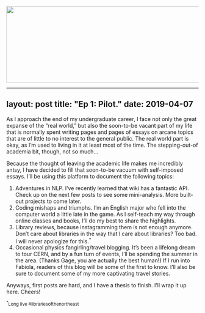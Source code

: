 
<p><img class=header src="https://abigailella.github.io/AEJ.png" width="520" height="200" /></p>

---
layout: post
title: "Ep 1: Pilot."
date: 2019-04-07
---
As I approach the end of my undergraduate career, I face not only the great expanse of the “real world,” but also the soon-to-be vacant part of my life that is normally spent writing pages and pages of essays on arcane topics that are of little to no interest to the general public. The real world part is okay, as I’m used to living in it at least most of the time. The stepping-out-of academia bit, though, not so much... 

Because the thought of leaving the academic life makes me incredibly antsy, I have decided to fill that soon-to-be vacuum with self-imposed essays. I’ll be using this platform to document the following topics:

1.	Adventures in NLP. I’ve recently learned that wiki has a fantastic API. Check up on the next few posts to see some mini-analysis. More built-out projects to come later.
2.	Coding mishaps and triumphs. I’m an English major who fell into the computer world a little late in the game. As I self-teach my way through online classes and books, I’ll do my best to share the highlights.
3.	Library reviews, because instagramming them is not enough anymore. Don’t care about libraries in the way that I care about libraries? Too bad. I will never apologize for this.<sup>*</sup> 
4.	Occasional physics fangirling/travel blogging. It’s been a lifelong dream to tour CERN, and by a fun turn of events, I’ll be spending the summer in the area. (Thanks Gage, you are actually the best human!) If I run into Fabiola, readers of this blog will be some of the first to know. I’ll also be sure to document some of my more captivating travel stories. 

Anyways, first posts are hard, and I have a thesis to finish. I’ll wrap it up here. Cheers! 

  <sup><sup>*</sup>Long live #librariesofthenortheast</sup>

